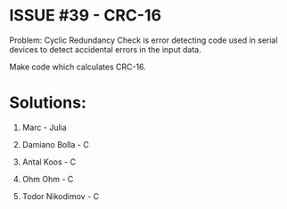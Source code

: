 ISSUE #39 - CRC-16
===
Problem:
Cyclic Redundancy Check is error detecting  code used in serial devices to detect accidental errors in the input data.

Make code which calculates CRC-16.

Solutions:
===

1. Marc - Julia

2. Damiano Bolla - C

3. Antal Koos - C

4. Ohm Ohm - C

5. Todor Nikodimov - C